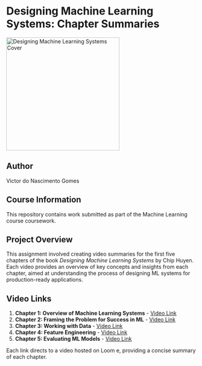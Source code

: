
# Designing Machine Learning Systems: Chapter Summaries

<p align="left">
  <img src="https://m.media-amazon.com/images/I/81aSHEzSB1L._AC_UF894,1000_QL80_.jpg" alt="Designing Machine Learning Systems Cover" width="300"/>
</p>

## Author
Victor do Nascimento Gomes

## Course Information
This repository contains work submitted as part of the Machine Learning course coursework.

## Project Overview
This assignment involved creating video summaries for the first five chapters of the book *Designing Machine Learning Systems* by Chip Huyen. Each video provides an overview of key concepts and insights from each chapter, aimed at understanding the process of designing ML systems for production-ready applications.

## Video Links
1. **Chapter 1: Overview of Machine Learning Systems** - [Video Link](https://link_to_video)
2. **Chapter 2: Framing the Problem for Success in ML** - [Video Link](https://link_to_video)
3. **Chapter 3: Working with Data** - [Video Link](https://link_to_video)
4. **Chapter 4: Feature Engineering** - [Video Link](https://link_to_video)
5. **Chapter 5: Evaluating ML Models** - [Video Link](https://link_to_video)

Each link directs to a video hosted on Loom e, providing a concise summary of each chapter. 
